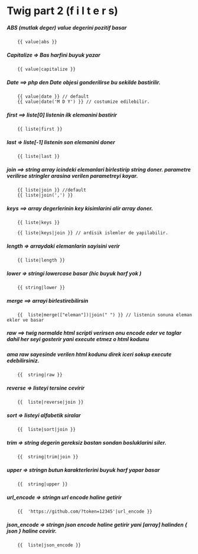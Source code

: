 # Twig part 2 (f i l t e r s)

##### ABS (mutlak deger) value degerini pozitif basar 
```twig
	{{ value|abs }}
```

##### Capitalize ⇒ Bas harfini buyuk yazar
```twig
	{{ value|capitalize }}
```

##### Date ==> php den Date objesi gonderilirse bu sekilde bastirilir.
```twig
	{{ value|date }} // default
	{{ value|date('M D Y') }} // costumize edilebilir. 
```


##### first ==> liste[0]   listenin ilk elemanini bastirir
```twig
	{{ liste|first }} 
```
##### last ⇒ liste[-1]   listenin son elemanini doner
```twig
	{{ liste|last }} 
```

##### join  ==>  string array icindeki elemanlari birlestirip string doner. parametre verilirse stringler arasina verilen parametreyi koyar.
```twig
	{{ liste|join }} //default
	{{ liste|join(',') }} 
```

##### keys ==> array degerlerinin key kisimlarini alir array doner. 
```twig
	{{ liste|keys }} 
```
```twig
	{{ liste|keys|join }} // ardisik islemler de yapilabilir. 
```

##### length  ⇒ arraydaki elemanlarin sayisini verir
```twig
	{{ liste|length }} 
```

##### lower  ⇒  stringi lowercase basar (hic buyuk harf yok )
```twig
	{{ string|lower }} 
```

##### merge ==> arrayi birlestirebilirsin 
```twig
	{{  liste|merge(["eleman"])|join(" ") }} // listenin sonuna eleman ekler ve basar  
```

#####  raw ==> twig normalde html scripti verirsen onu encode eder ve taglar dahil her seyi gosterir yani execute etmez o html kodunu 
##### ama raw sayesinde verilen html kodunu direk iceri sokup execute edebilirsiniz.
```twig
	{{  string|raw }} 
```

##### reverse  ⇒ listeyi tersine cevirir 
```twig
	{{  liste|reverse|join }} 
```

##### sort   ⇒ listeyi alfabetik siralar
```twig
	{{  liste|sort|join }} 
```

##### trim   ⇒ string degerin gereksiz bastan sondan bosluklarini siler.
```twig
	{{  string|trim|join }} 
```

#####  upper   ⇒ stringn butun karakterlerini buyuk harf yapar basar
```twig
	{{  string|upper }} 
```

#####  url_encode   ⇒ stringn url encode haline getirir
```twig
	{{  'https://github.com/?token=12345'|url_encode }} 
```


#####  json_encode   ⇒ stringn json encode haline getirir yani [array] halinden { json }  haline cevirir.
```twig
	{{  liste|json_encode }} 
```
